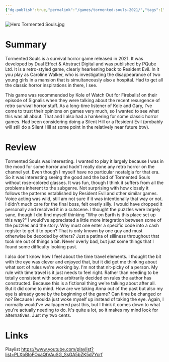 ```yaml
---
{"dg-publish":true,"permalink":"/games/tormented-souls-2021/","tags":["games","LP"],"created":"2024-01-08","updated":"2025-06-04"}
---
```



![Hero Tormented Souls.jpg](/img/user/Attachments/Hero%20Tormented%20Souls.jpg)

# Summary

Tormented Souls is a survival horror game released in 2021. It was developed by Dual Effect & Abstract Digital and was published by PQube Ltd. It is a retro-styled game, clearly hearkening back to Resident Evil. In it you play as Caroline Walker, who is investigating the disappearance of two young girls in a mansion that is simultaneously also a hospital. Had to get all the classic horror inspirations in there, I see.

This game was recommended by Kole of Watch Out for Fireballs! on their episode of Signalis when they were talking about the recent resurgence of retro survival horror stuff. As a long-time listener of Kole and Gary, I've come to trust their opinions on games very much, so I wanted to see what this was all about. That and I also had a hankering for some classic horror games. Had been considering doing a Silent Hill or a Resident Evil (probably will still do a Silent Hill at some point in the relatively near future btw).

# Review

Tormented Souls was interesting. I wanted to play it largely because I was in the mood for some horror and hadn't really done any retro horror on the channel yet. Even though I myself have no particular nostalgia for that era. So it was interesting seeing the good and the bad of Tormented Souls without rose-colored glasses. It was fun, though I think it suffers from all the problems inherent to the subgenre. Not surprising with how closely it follows the patterns established by Resident Evil and other similar games. Voice acting was wild, still am not sure if it was intentionally that way or not. I didn't much care for the final boss, felt overly silly. I would have dropped it personally and resolved it in a cutscene. I thought the puzzles were largely sane, though I did find myself thinking "Why on Earth is this place set up this way?" I would've appreciated a little more integration between some of the puzzles and the story. Why must one enter a specific code into a cash register to get it to open? That is only known by one guy and must otherwise be decoded by others? Just a patina of silliness throughout that took me out of things a bit. Never overly bad, but just some things that I found some difficulty looking past.

I also don't know how I feel about the time travel elements. I thought the bit with the eye was clever and enjoyed that, but it did get me thinking about what sort of rules we're working by. I'm not that nit-picky of a person. My rule with time travel is it just needs to feel right. Rather than needing to be totally consistent with some arbitrarily decided on rules the author has constructed. Because this is a fictional thing we're talking about after all. But it did come to mind. How are we taking Anna out of the past but also my eye is already gone by the beginning of the game? Can time be changed or no? Because I woulda just woke myself up instead of taking the eye. Again, I normally would've wallpapered past this, but I think it comes down to what you're actually needing to do. It's quite a lot, so it makes my mind look for alternatives. Just my two cents.

# Links

Playlist https://www.youtube.com/playlist?list=PLXbBIoFOxaQtVAuSG_SsGA5bZK5d7Ycrf
